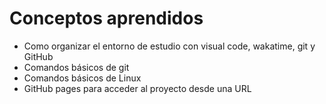 # Conceptos aprendidos
- Como organizar el entorno de estudio con visual code, wakatime, git y GitHub
- Comandos básicos de git
- Comandos básicos de Linux
- GitHub pages para acceder al proyecto desde una URL
